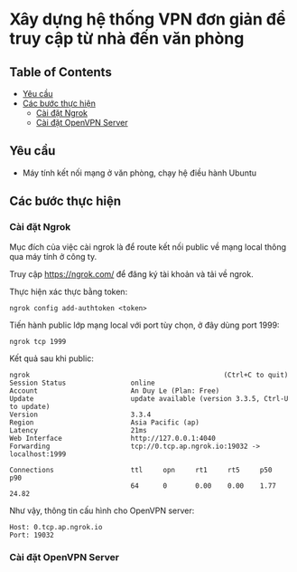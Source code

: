 # Xây dựng hệ thống VPN đơn giản để truy cập từ nhà đến văn phòng

## Table of Contents
  - [Yêu cầu](#Yêu-cầu)
  - [Các bước thực hiện](#Các-bước-thực-hiện)
    - [Cài đặt Ngrok](#Cài-đặt-Ngrok)
    - [Cài đặt OpenVPN Server](#Cài-đặt-OpenVPN-Server)

## Yêu cầu
  - Máy tính kết nối mạng ở văn phòng, chạy hệ điều hành Ubuntu

## Các bước thực hiện

### Cài đặt Ngrok
Mục đích của việc cài ngrok là để route kết nối public về mạng local thông qua máy tính ở công ty.

Truy cập https://ngrok.com/ để đăng ký tài khoản và tải về ngrok.

Thực hiện xác thực bằng token:
```
ngrok config add-authtoken <token>
```

Tiến hành public lớp mạng local với port tùy chọn, ở đây dùng port 1999:
```
ngrok tcp 1999
```

Kết quả sau khi public:
```
ngrok                                                (Ctrl+C to quit)
Session Status                online
Account                       An Duy Le (Plan: Free)
Update                        update available (version 3.3.5, Ctrl-U to update)
Version                       3.3.4
Region                        Asia Pacific (ap)
Latency                       21ms
Web Interface                 http://127.0.0.1:4040
Forwarding                    tcp://0.tcp.ap.ngrok.io:19032 -> localhost:1999
                                                                           
Connections                   ttl     opn     rt1     rt5     p50     p90
                              64      0       0.00    0.00    1.77    24.82
```

Như vậy, thông tin cấu hình cho OpenVPN server:
```
Host: 0.tcp.ap.ngrok.io
Port: 19032
```

### Cài đặt OpenVPN Server
